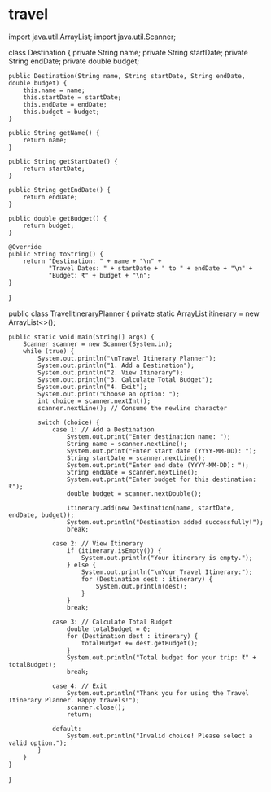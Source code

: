 # travel
import java.util.ArrayList;
import java.util.Scanner;

class Destination {
    private String name;
    private String startDate;
    private String endDate;
    private double budget;

    public Destination(String name, String startDate, String endDate, double budget) {
        this.name = name;
        this.startDate = startDate;
        this.endDate = endDate;
        this.budget = budget;
    }

    public String getName() {
        return name;
    }

    public String getStartDate() {
        return startDate;
    }

    public String getEndDate() {
        return endDate;
    }

    public double getBudget() {
        return budget;
    }

    @Override
    public String toString() {
        return "Destination: " + name + "\n" +
               "Travel Dates: " + startDate + " to " + endDate + "\n" +
               "Budget: ₹" + budget + "\n";
    }
}

public class TravelItineraryPlanner {
    private static ArrayList<Destination> itinerary = new ArrayList<>();

    public static void main(String[] args) {
        Scanner scanner = new Scanner(System.in);
        while (true) {
            System.out.println("\nTravel Itinerary Planner");
            System.out.println("1. Add a Destination");
            System.out.println("2. View Itinerary");
            System.out.println("3. Calculate Total Budget");
            System.out.println("4. Exit");
            System.out.print("Choose an option: ");
            int choice = scanner.nextInt();
            scanner.nextLine(); // Consume the newline character

            switch (choice) {
                case 1: // Add a Destination
                    System.out.print("Enter destination name: ");
                    String name = scanner.nextLine();
                    System.out.print("Enter start date (YYYY-MM-DD): ");
                    String startDate = scanner.nextLine();
                    System.out.print("Enter end date (YYYY-MM-DD): ");
                    String endDate = scanner.nextLine();
                    System.out.print("Enter budget for this destination: ₹");
                    double budget = scanner.nextDouble();

                    itinerary.add(new Destination(name, startDate, endDate, budget));
                    System.out.println("Destination added successfully!");
                    break;

                case 2: // View Itinerary
                    if (itinerary.isEmpty()) {
                        System.out.println("Your itinerary is empty.");
                    } else {
                        System.out.println("\nYour Travel Itinerary:");
                        for (Destination dest : itinerary) {
                            System.out.println(dest);
                        }
                    }
                    break;

                case 3: // Calculate Total Budget
                    double totalBudget = 0;
                    for (Destination dest : itinerary) {
                        totalBudget += dest.getBudget();
                    }
                    System.out.println("Total budget for your trip: ₹" + totalBudget);
                    break;

                case 4: // Exit
                    System.out.println("Thank you for using the Travel Itinerary Planner. Happy travels!");
                    scanner.close();
                    return;

                default:
                    System.out.println("Invalid choice! Please select a valid option.");
            }
        }
    }
}
